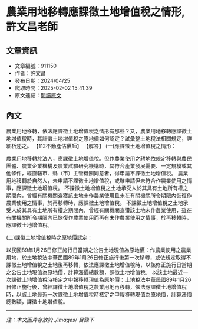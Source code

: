 # 農業用地移轉應課徵土地增值稅之情形,許文昌老師

## 文章資訊
- 文章編號：911150
- 作者：許文昌
- 發布日期：2024/04/25
- 爬取時間：2025-02-02 15:41:39
- 原文連結：[閱讀原文](https://real-estate.get.com.tw/Columns/detail.aspx?no=911150)

## 內文
農業用地移轉，依法應課徵土地增值稅之情形有那些？又，農業用地移轉應課徵土地增值稅時，其計徵土地增值稅之原地價如何認定？試彙整土地稅法相關規定，詳細析述之。
【112不動產估價師】
【解答】
(一)應課徵土地增值稅之情形：

農業用地移轉於法人，應課徵土地增值稅。但作農業使用之耕地依規定移轉與農民團體、農業企業機構及農業試驗研究機構時，其符合產業發展需要、一定規模或其他條件，經直轄市、縣（市）主管機關同意者，得申請不課徵土地增值稅。
農業用地移轉於自然人，未申請不課徵土地增值稅，或雖申請但未符合作農業使用之情事，應課徵土地增值稅。
不課徵土地增值稅之土地承受人於其具有土地所有權之期間內，曾經有關機關查獲該土地未作農業使用且未在有關機關所令期限內恢復作農業使用之情事，於再移轉時，應課徵土地增值稅。
不課徵土地增值稅之土地承受人於其具有土地所有權之期間內，曾經有關機關查獲該土地未作農業使用，雖在有關機關所令期限內已恢復作農業使用而再有未作農業使用之情事，於再移轉時，應課徵土地增值稅。

(二)課徵土地增值稅時之原地價認定：

以民國89年1月26日修正施行日當期之公告土地現值為原地價：作農業使用之農業用地，於土地稅法中華民國89年1月26日修正施行後第一次移轉，或依規定取得不課徵土地增值稅之土地後再移轉，依法應課徵土地增值稅時，以該修正施行日當期之公告土地現值為原地價，計算漲價總數額，課徵土地增值稅。
以該土地最近一次課徵土地增值稅時核定之申報移轉現值為原地價：土地稅法中華民國89年1月26日修正施行後，曾經課徵土地增值稅之農業用地再移轉，依法應課徵土地增值稅時，以該土地最近一次課徵土地增值稅時核定之申報移轉現值為原地價，計算漲價總數額，課徵土地增值稅。

---
*注：本文圖片存放於 ./images/ 目錄下*
